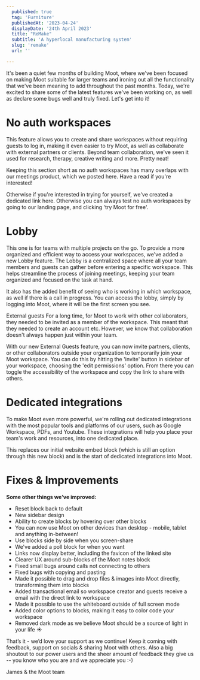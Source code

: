 ```yaml
---
  published: true
  tag: 'Furniture'
  publishedAt: '2023-04-24'
  displayDate: '24th April 2023'
  title: "ReMake"
  subtitle: 'A hyperlocal manufacturing system'
  slug: 'remake'
  url: ''

---
```


It's been a quiet few months of building Moot, where we've been focused on making Moot suitable for larger teams and ironing out all the functionality that we've been meaning to add throughout the past months. Today, we're excited to share some of the latest features we've been working on, as well as declare some bugs well and truly fixed. Let's get into it!

# No auth workspaces

This feature allows you to create and share workspaces without requiring guests to log in, making it even easier to try Moot, as well as collaborate with external partners or clients. Beyond team collaboration, we've seen it used for research, therapy, creative writing and more. Pretty neat!

Keeping this section short as no auth workspaces has many overlaps with our meetings product, which we posted here. Have a read if you're interested!

Otherwise if you're interested in trying for yourself, we've created a dedicated link here. Otherwise you can always test no auth workspaces by going to our landing page, and clicking 'try Moot for free'.

# Lobby

This one is for teams with multiple projects on the go. To provide a more organized and efficient way to access your workspaces, we've added a new Lobby feature. The Lobby is a centralized space where all your team members and guests can gather before entering a specific workspace. This helps streamline the process of joining meetings, keeping your team organized and focused on the task at hand.

It also has the added benefit of seeing who is working in which workspace, as well if there is a call in progress. You can access the lobby, simply by logging into Moot, where it will be the first screen you see.

External guests For a long time, for Moot to work with other collaborators, they needed to be invited as a member of the workspace. This meant that they needed to create an account etc. However, we know that collaboration doesn't always happen just within your team.

With our new External Guests feature, you can now invite partners, clients, or other collaborators outside your organization to temporarily join your Moot workspace. You can do this by hitting the 'invite' button in sidebar of your workspace, choosing the 'edit permissions' option. From there you can toggle the accessibility of the workspace and copy the link to share with others.

# Dedicated integrations

To make Moot even more powerful, we're rolling out dedicated integrations with the most popular tools and platforms of our users, such as Google Workspace, PDFs, and Youtube. These integrations will help you place your team's work and resources, into one dedicated place.

This replaces our initial website embed block (which is still an option through this new block) and is the start of dedicated integrations into Moot.

# Fixes & Improvements

**Some other things we’ve improved:**

- Reset block back to default
- New sidebar design
- Ability to create blocks by hovering over other blocks
- You can now use Moot on other devices than desktop - mobile, tablet and anything in-between!
- Use blocks side by side when you screen-share
- We've added a poll block for when you want
- Links now display better, including the favicon of the linked site
- Clearer UX around sub-blocks of the Moot notes block
- Fixed small bugs around calls not connecting to others
- Fixed bugs with copying and pasting
- Made it possible to drag and drop files & images into Moot directly, transforming them into blocks
- Added transactional email so workspace creator and guests receive a email with the direct link to workspace
- Made it possible to use the whiteboard outside of full screen mode
- Added color options to blocks, making it easy to color code your workspace
- Removed dark mode as we believe Moot should be a source of light in your life ☀️

That’s it - we’d love your support as we continue! Keep it coming with feedback, support on socials & sharing Moot with others. Also a big shoutout to our power users and the sheer amount of feedback they give us -- you know who you are and we appreciate you :-)

James & the Moot team
